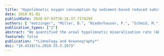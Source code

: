 ```yaml
---
title: "Hypolimnetic oxygen consumption by sediment-based reduced substances in former eutrophic lakes"
date: 2010-01-01
publishDate: 2020-07-03T20:16:37.717429Z
authors: [ "matzinger", "Müller, B.", "Niederhauser, P.", "Schmid, M.", "Wüst, A." ]
publication_types: ["2"]
abstract: "We quantified the areal hypolimnetic mineralization rate (AHM; total areal hypolimnetic oxygen depletion including the formation of reduced substances) in two formerly eutrophic lakes based on 20 yr of water-column data collected during oligotrophication. The upward diffusion of reduced substances originating from the decomposition of organic matter in the sediment was determined from pore-water profiles and related to the time of deposition. More than 80% of AHM was due to degradation of organic matter in the water column (including sediment surface) and diffusion of reduced substances from sediment layers younger than 10 yr. Sediments older than 10 yr, including the eutrophic past, accounted for , 15% of AHM. This ‘‘old’’ contribution corresponds to a 20–43% fraction of the total sediment-based AHM. The contribution from old sediment layers to AHM is expected to be even lower in lakes with deeper hypolimnia (. 12 m). In summary, oxygen consumption in stratified hypolimnia is controlled mainly by the present lake productivity. As a result, technical lake management measures, such as oxygenation, artificial mixing, or sediment dredging, cannot efficiently decrease the flux of"
featured: false
publication: "*Limnology and Oceanography*"
doi: "10.4319/lo.2010.55.5.2073"
---
```


